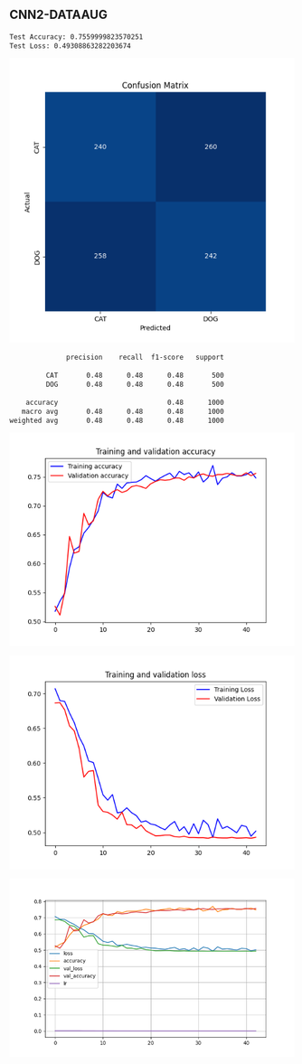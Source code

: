 ## CNN2-DATAAUG

```
Test Accuracy: 0.7559999823570251
Test Loss: 0.49308863282203674
```

![](cnn2-cfmatrix-dataaug.png)

```
              precision    recall  f1-score   support

         CAT       0.48      0.48      0.48       500
         DOG       0.48      0.48      0.48       500

    accuracy                           0.48      1000
   macro avg       0.48      0.48      0.48      1000
weighted avg       0.48      0.48      0.48      1000
```

![](cnn2-acc-dataaug.png)

![](cnn2-loss-dataaug.png)

![](cnn2-acc_vs_loss-dataaug.png)

